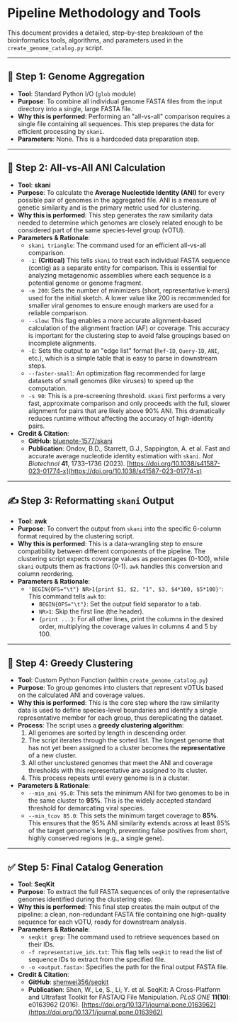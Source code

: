# Pipeline Methodology and Tools

This document provides a detailed, step-by-step breakdown of the bioinformatics tools, algorithms, and parameters used in the `create_genome_catalog.py` script.

---

## 🧬 Step 1: Genome Aggregation

* **Tool**: Standard Python I/O (`glob` module)
* **Purpose**: To combine all individual genome FASTA files from the input directory into a single, large FASTA file.
* **Why this is performed**: Performing an "all-vs-all" comparison requires a single file containing all sequences. This step prepares the data for efficient processing by `skani`.
* **Parameters**: None. This is a hardcoded data preparation step.

---

## 🔬 Step 2: All-vs-All ANI Calculation

* **Tool**: **skani**
* **Purpose**: To calculate the **Average Nucleotide Identity (ANI)** for every possible pair of genomes in the aggregated file. ANI is a measure of genetic similarity and is the primary metric used for clustering.
* **Why this is performed**: This step generates the raw similarity data needed to determine which genomes are closely related enough to be considered part of the same species-level group (vOTU).
* **Parameters & Rationale**:
    * `skani triangle`: The command used for an efficient all-vs-all comparison.
    * `-i`: **(Critical)** This tells `skani` to treat each individual FASTA sequence (contig) as a separate entity for comparison. This is essential for analyzing metagenomic assemblies where each sequence is a potential genome or genome fragment.
    * `-m 200`: Sets the number of minimizers (short, representative k-mers) used for the initial sketch. A lower value like 200 is recommended for smaller viral genomes to ensure enough markers are used for a reliable comparison.
    * `--slow`: This flag enables a more accurate alignment-based calculation of the alignment fraction (AF) or coverage. This accuracy is important for the clustering step to avoid false groupings based on incomplete alignments.
    * `-E`: Sets the output to an "edge list" format (`Ref-ID`, `Query-ID`, `ANI`, etc.), which is a simple table that is easy to parse in downstream steps.
    * `--faster-small`: An optimization flag recommended for large datasets of small genomes (like viruses) to speed up the computation.
    * `-s 90`: This is a pre-screening threshold. `skani` first performs a very fast, approximate comparison and only proceeds with the full, slower alignment for pairs that are likely above 90% ANI. This dramatically reduces runtime without affecting the accuracy of high-identity pairs.
* **Credit & Citation**:
    * **GitHub**: [bluenote-1577/skani](https://github.com/bluenote-1577/skani)
    * **Publication**: Ondov, B.D., Starrett, G.J., Sappington, A. et al. Fast and accurate average nucleotide identity estimation with `skani`. *Nat Biotechnol* **41**, 1733–1736 (2023). [https://doi.org/10.1038/s41587-023-01774-x](https://doi.org/10.1038/s41587-023-01774-x)

---

## ✍️ Step 3: Reformatting `skani` Output

* **Tool**: **awk**
* **Purpose**: To convert the output from `skani` into the specific 6-column format required by the clustering script.
* **Why this is performed**: This is a data-wrangling step to ensure compatibility between different components of the pipeline. The clustering script expects coverage values as percentages (0-100), while `skani` outputs them as fractions (0-1). `awk` handles this conversion and column reordering.
* **Parameters & Rationale**:
    * `'BEGIN{OFS="\t"} NR>1{print $1, $2, "1", $3, $4*100, $5*100}'`: This command tells `awk` to:
        * `BEGIN{OFS="\t"}`: Set the output field separator to a tab.
        * `NR>1`: Skip the first line (the header).
        * `{print ...}`: For all other lines, print the columns in the desired order, multiplying the coverage values in columns 4 and 5 by 100.

---

## 🧩 Step 4: Greedy Clustering

* **Tool**: Custom Python Function (within `create_genome_catalog.py`)
* **Purpose**: To group genomes into clusters that represent vOTUs based on the calculated ANI and coverage values.
* **Why this is performed**: This is the core step where the raw similarity data is used to define species-level boundaries and identify a single representative member for each group, thus dereplicating the dataset.
* **Process**: The script uses a **greedy clustering algorithm**:
    1.  All genomes are sorted by length in descending order.
    2.  The script iterates through the sorted list. The longest genome that has not yet been assigned to a cluster becomes the **representative** of a new cluster.
    3.  All other unclustered genomes that meet the ANI and coverage thresholds with this representative are assigned to its cluster.
    4.  This process repeats until every genome is in a cluster.
* **Parameters & Rationale**:
    * `--min_ani 95.0`: This sets the minimum ANI for two genomes to be in the same cluster to **95%**. This is the widely accepted standard threshold for demarcating viral species.
    * `--min_tcov 85.0`: This sets the minimum target coverage to **85%**. This ensures that the 95% ANI similarity extends across at least 85% of the target genome's length, preventing false positives from short, highly conserved regions (e.g., a single gene).

---

## ✅ Step 5: Final Catalog Generation

* **Tool**: **SeqKit**
* **Purpose**: To extract the full FASTA sequences of only the representative genomes identified during the clustering step.
* **Why this is performed**: This final step creates the main output of the pipeline: a clean, non-redundant FASTA file containing one high-quality sequence for each vOTU, ready for downstream analysis.
* **Parameters & Rationale**:
    * `seqkit grep`: The command used to retrieve sequences based on their IDs.
    * `-f representative_ids.txt`: This flag tells `seqkit` to read the list of sequence IDs to extract from the specified file.
    * `-o <output.fasta>`: Specifies the path for the final output FASTA file.
* **Credit & Citation**:
    * **GitHub**: [shenwei356/seqkit](https://github.com/shenwei356/seqkit)
    * **Publication**: Shen, W., Le, S., Li, Y. et al. SeqKit: A Cross-Platform and Ultrafast Toolkit for FASTA/Q File Manipulation. *PLoS ONE* **11(10)**: e0163962 (2016). [https://doi.org/10.1371/journal.pone.0163962](https://doi.org/10.1371/journal.pone.0163962)